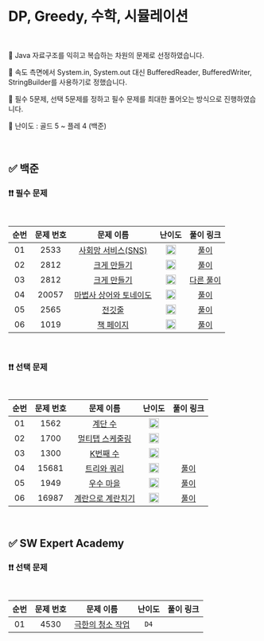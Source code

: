 # DP, Greedy, 수학, 시뮬레이션

<br/>

📌 Java 자료구조를 익히고 복습하는 차원의 문제로 선정하였습니다.

📌 속도 측면에서 System.in, System.out 대신 BufferedReader, BufferedWriter, StringBuilder를 사용하기로 정했습니다.

📌 필수 5문제, 선택 5문제를 정하고 필수 문제를 최대한 풀어오는 방식으로 진행하였습니다.

📌 난이도 : 골드 5 ~ 플레 4 (백준)

<br/>

## ✅ 백준

### ❗❗ 필수 문제

<br/>

순번 | 문제 번호 | 문제 이름 | 난이도 | 풀이 링크
:---: | :---: | :---: | :---: | :---: 
01 | 2533 | [사회망 서비스(SNS)](https://www.acmicpc.net/problem/2533) | <img src="https://static.solved.ac/tier_small/13.svg" width=20px> | [풀이](https://github.com/psj98/Java_Study_Coding_18/blob/main/study/src/study_230308/problemset/boj_2533.java)
02 | 2812 | [크게 만들기](https://www.acmicpc.net/problem/2812) | <img src="https://static.solved.ac/tier_small/13.svg" width=20px> | [풀이](https://github.com/psj98/Java_Study_Coding_18/blob/main/study/src/study_230308/problemset/boj_2812_1.java)
03 | 2812 | [크게 만들기](https://www.acmicpc.net/problem/2812) | <img src="https://static.solved.ac/tier_small/13.svg" width=20px> | [다른 풀이](https://github.com/psj98/Java_Study_Coding_18/blob/main/study/src/study_230308/problemset/boj_2812_2.java)
04 | 20057 | [마법사 상어와 토네이도](https://www.acmicpc.net/problem/20057) | <img src="https://static.solved.ac/tier_small/13.svg" width=20px> | [풀이](https://github.com/psj98/Java_Study_Coding_18/blob/main/study/src/study_230308/problemset/boj_20057.java)
05 | 2565 | [전깃줄](https://www.acmicpc.net/problem/2565) | <img src="https://static.solved.ac/tier_small/11.svg" width=20px> | [풀이](https://github.com/psj98/Java_Study_Coding_18/blob/main/study/src/study_230308/problemset/boj_2565.java)
06 | 1019 | [책 페이지](https://www.acmicpc.net/problem/1019) | <img src="https://static.solved.ac/tier_small/15.svg" width=20px> | [풀이](https://github.com/psj98/Java_Study_Coding_18/blob/main/study/src/study_230308/problemset/boj_1019.java)

<br/>

### ❗❗ 선택 문제

<br/>

순번 | 문제 번호 | 문제 이름 | 난이도 | 풀이 링크
:---: | :---: | :---: | :---: | :---: 
01 | 1562 | [계단 수](https://www.acmicpc.net/problem/1562) | <img src="https://static.solved.ac/tier_small/15.svg" width=20px> | []()
02 | 1700 | [멀티탭 스케줄링](https://www.acmicpc.net/problem/1700) | <img src="https://static.solved.ac/tier_small/15.svg" width=20px> | []()
03 | 1300 | [K번째 수](https://www.acmicpc.net/problem/1300) | <img src="https://static.solved.ac/tier_small/14.svg" width=20px> | []()
04 | 15681 | [트리와 쿼리](https://www.acmicpc.net/problem/15681) | <img src="https://static.solved.ac/tier_small/11.svg" width=20px> | [풀이](https://github.com/psj98/Java_Study_Coding_18/blob/main/study/src/study_230308/problemset/boj_15681.java)
05 | 1949 | [우수 마을](https://www.acmicpc.net/problem/1949) | <img src="https://static.solved.ac/tier_small/14.svg" width=20px> | [풀이](https://github.com/psj98/Java_Study_Coding_18/blob/main/study/src/study_230308/problemset/boj_1949.java)
06 | 16987 | [계란으로 계란치기](https://www.acmicpc.net/problem/16987) | <img src="https://static.solved.ac/tier_small/11.svg" width=20px> | [풀이](https://github.com/psj98/Java_Study_Coding_18/blob/main/study/src/study_230308/problemset/boj_16987.java)

<br/>

## ✅ SW Expert Academy

### ❗❗ 선택 문제

<br/>

순번 | 문제 번호 | 문제 이름 | 난이도 | 풀이 링크
:---: | :---: | :---: | :---: | :---: 
01 | 4530 | [극한의 청소 작업](https://swexpertacademy.com/main/code/problem/problemDetail.do?contestProbId=AWO6cgzKOIEDFAWw&) | ``D4`` | []()
